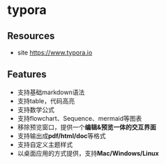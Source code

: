 # typora

## Resources

* site <https://www.typora.io>


## Features

* 支持基础markdown语法
* 支持table，代码高亮
* 支持数学公式
* 支持flowchart、Sequence、mermaid等图表
* 移除预览窗口，提供一个**编辑&预览一体的交互界面**
* 支持输出成**pdf/html/doc**等格式
* 支持自定义主题样式
* 以桌面应用的方式提供，支持**Mac/Windows/Linux**



